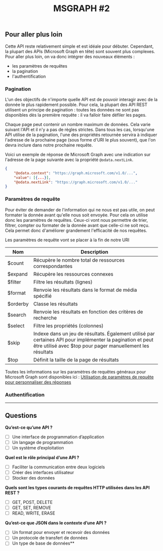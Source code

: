 ﻿---
layout: post
title: "MSGRAPH #2"
description: "???"
tableOfContent: "/2023/09/17/cours-msgraph-sommaire"
nextLink:
  name: "Partie 3"
  id: "/2023/09/17/cours-msgraph-003"
prevLink:
  name: "Partie 1"
  id: "/2023/09/17/cours-msgraph-001"
---

## Pour aller plus loin

Cette API reste relativement simple et est idéale pour débuter. Cependant, la plupart des APIs (Microsoft Graph en tête) sont souvent plus complexes. Pour aller plus loin, on va donc intégrer des nouveaux éléments :

- les paramètres de requêtes
- la pagination
- l'authentification

### Pagination

L'un des objectifs de n'importe quelle API est de pouvoir interagir avec de la donnée le plus rapidement possible. Pour cela, la plupart des API REST utilisent un principe de pagination : toutes les données ne sont pas disponibles dès la première requête : il va falloir faire défiler les pages.

Chaque page peut contenir un nombre maximum de données. Cela varie suivant l'API et il n'y a pas de règles strictes. Dans tous les cas, lorsqu'une API utilise de la pagination, l'une des propriétés retournée servira à indiquer l'adresse de la prochaine page (sous forme d'URI le plus souvent), que l'on devra inclure dans notre prochaine requête.

Voici un exemple de réponse de Microsoft Graph avec une indication sur l'adresse de la page suivante avec la propriété `@odata.nextLink`.

```json
{
    "@odata.context": "https://graph.microsoft.com/v1.0/...",
    "value": [{...}],
    "@odata.nextLink": "https://graph.microsoft.com/v1.0/..."
}
```

### Paramètres de requête

Pour éviter de demander de l'information qui ne nous est pas utile, on peut formater la donnée avant qu'elle nous soit envoyée. Pour cela on utilise donc les paramètres de requêtes. Ceux-ci vont nous permettre de trier, filtrer, compter ou formater de la donnée avant que celle-ci ne soit reçu. Cela permet donc d'améliorer grandement l'efficacité de nos requêtes.

Les paramètres de requête vont se placer à la fin de notre URI

Nom |	Description
--- | -----------
$count | Récupère le nombre total de ressources correspondantes
$expand	| Récupère les ressources connexes
$filter	| Filtre les résultats (lignes)
$format	| Renvoie les résultats dans le format de média spécifié
$orderby | Classe les résultats
$search | Renvoie les résultats en fonction des critères de recherche
$select | Filtre les propriétés (colonnes)
$skip | Indexe dans un jeu de résultats. Également utilisé par certaines API pour implémenter la pagination et peut être utilisé avec $top pour pager manuellement les résultats
$top | Définit la taille de la page de résultats

Toutes les informations sur les paramètres de requêtes généraux pour Microsoft Graph sont disponibles ici : [Utilisation de paramètres de requête pour personnaliser des réponses](https://learn.microsoft.com/graph/query-parameters)

### Authentification

---

## Questions

**Qu’est-ce qu’une API ?**

- [ ] Une interface de programmation d’application
- [ ] Un langage de programmation
- [ ] Un système d’exploitation

**Quel est le rôle principal d’une API ?**

- [ ] Faciliter la communication entre deux logiciels
- [ ] Créer des interfaces utilisateur
- [ ] Stocker des données

**Quels sont les types courants de requêtes HTTP utilisées dans les API REST ?**

- [ ] GET, POST, DELETE
- [ ] GET, SET, REMOVE
- [ ] READ, WRITE, ERASE

**Qu’est-ce que JSON dans le contexte d’une API ?**

- [ ] Un format pour envoyer et recevoir des données
- [ ] Un protocole de transfert de données
- [ ] Un type de base de données**